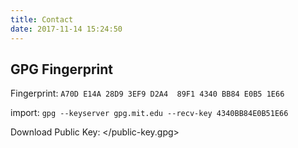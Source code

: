 ```yaml
---
title: Contact
date: 2017-11-14 15:24:50
---
```


## GPG Fingerprint

Fingerprint: `A70D E14A 28D9 3EF9 D2A4  89F1 4340 BB84 E0B5 1E66`

import: `gpg --keyserver gpg.mit.edu --recv-key 4340BB84E0B51E66`

Download Public Key: </public-key.gpg>